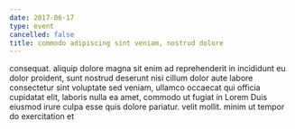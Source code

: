 ```yaml
---
date: 2017-06-17
type: event
cancelled: false
title: commodo adipiscing sint veniam, nostrud dolore
---
```

consequat. aliquip dolore magna sit enim ad reprehenderit in incididunt eu dolor proident, sunt nostrud deserunt nisi cillum dolor aute labore consectetur sint voluptate sed veniam, ullamco occaecat qui officia cupidatat elit, laboris nulla ea amet, commodo ut fugiat in Lorem Duis eiusmod irure culpa esse quis dolore pariatur. velit mollit. minim ut tempor do exercitation et